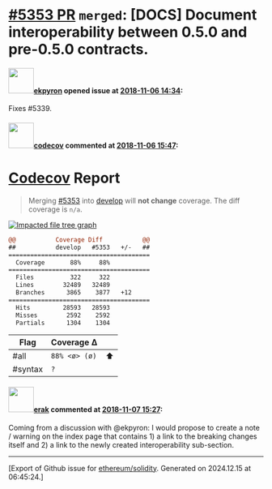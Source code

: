 # [\#5353 PR](https://github.com/ethereum/solidity/pull/5353) `merged`: [DOCS] Document interoperability between 0.5.0 and pre-0.5.0 contracts.

#### <img src="https://avatars.githubusercontent.com/u/1347491?v=4" width="50">[ekpyron](https://github.com/ekpyron) opened issue at [2018-11-06 14:34](https://github.com/ethereum/solidity/pull/5353):

Fixes  #5339.

#### <img src="https://avatars.githubusercontent.com/in/254?v=4" width="50">[codecov](https://github.com/apps/codecov) commented at [2018-11-06 15:47](https://github.com/ethereum/solidity/pull/5353#issuecomment-436300644):

# [Codecov](https://codecov.io/gh/ethereum/solidity/pull/5353?src=pr&el=h1) Report
> Merging [#5353](https://codecov.io/gh/ethereum/solidity/pull/5353?src=pr&el=desc) into [develop](https://codecov.io/gh/ethereum/solidity/commit/0a96f091ab63e8d77106e00590a442c59714eecb?src=pr&el=desc) will **not change** coverage.
> The diff coverage is `n/a`.

[![Impacted file tree graph](https://codecov.io/gh/ethereum/solidity/pull/5353/graphs/tree.svg?width=650&token=87PGzVEwU0&height=150&src=pr)](https://codecov.io/gh/ethereum/solidity/pull/5353?src=pr&el=tree)

```diff
@@           Coverage Diff           @@
##           develop   #5353   +/-   ##
=======================================
  Coverage       88%     88%           
=======================================
  Files          322     322           
  Lines        32489   32489           
  Branches      3865    3877   +12     
=======================================
  Hits         28593   28593           
  Misses        2592    2592           
  Partials      1304    1304
```

| Flag | Coverage Δ | |
|---|---|---|
| #all | `88% <ø> (ø)` | :arrow_up: |
| #syntax | `?` | |

#### <img src="https://avatars.githubusercontent.com/u/20012009?u=61e903cf16bc5f3353db1d571401e2e71b6f61ed&v=4" width="50">[erak](https://github.com/erak) commented at [2018-11-07 15:27](https://github.com/ethereum/solidity/pull/5353#issuecomment-436662049):

Coming from a discussion with @ekpyron: I would propose to create a note / warning on the index page that contains 1) a link to the breaking changes itself and 2) a link to the newly created interoperability sub-section.


-------------------------------------------------------------------------------



[Export of Github issue for [ethereum/solidity](https://github.com/ethereum/solidity). Generated on 2024.12.15 at 06:45:24.]
